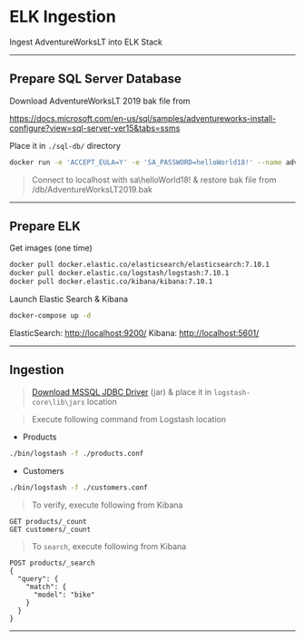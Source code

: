 # ELK Ingestion

Ingest AdventureWorksLT into ELK Stack

---

## Prepare SQL Server Database

Download AdventureWorksLT 2019 bak file from

<https://docs.microsoft.com/en-us/sql/samples/adventureworks-install-configure?view=sql-server-ver15&tabs=ssms>

Place it in `./sql-db/` directory

```sh
docker run -e 'ACCEPT_EULA=Y' -e 'SA_PASSWORD=helloWorld18!' --name adventureworks -v ${PWD}/sql-db:/db -p 1433:1433 -d mcr.microsoft.com/mssql/server:2019-latest
```

> Connect to localhost with sa\helloWorld18! & restore bak file from /db/AdventureWorksLT2019.bak

---

## Prepare ELK

Get images (one time)

```sh
docker pull docker.elastic.co/elasticsearch/elasticsearch:7.10.1
docker pull docker.elastic.co/logstash/logstash:7.10.1
docker pull docker.elastic.co/kibana/kibana:7.10.1
```

Launch Elastic Search & Kibana

```sh
docker-compose up -d
```

ElasticSearch: <http://localhost:9200/>
Kibana: <http://localhost:5601/>

---

## Ingestion

> [Download MSSQL JDBC Driver](https://docs.microsoft.com/en-us/sql/connect/jdbc/download-microsoft-jdbc-driver-for-sql-server?view=sql-server-ver15) (jar) & place it in `logstash-core\lib\jars` location

> Execute following command from Logstash location

- Products

```sh
./bin/logstash -f ./products.conf
```

- Customers

```sh
./bin/logstash -f ./customers.conf
```

> To verify, execute following from Kibana

```
GET products/_count
GET customers/_count
```

> To `search`, execute following from Kibana

```
POST products/_search
{
  "query": {
    "match": {
      "model": "bike"
    }
  }
}
```

---